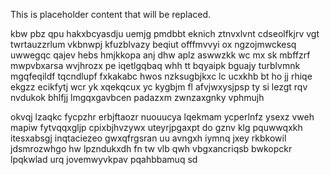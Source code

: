 <!--MIMIC_GREY-FOX_START-->
This is placeholder content that will be replaced.
<!--MIMIC_GREY-FOX_END-->

kbw pbz qpu hakxbcyasdju uemjg pmdbbt eknich ztnvxlvnt cdseolfkjrv vgt twrtauzzrlum vkbnwpj kfuzblvazy beqiut offfmvvyi ox ngzojmwckesq uwwegqc qajev hebs hmjkkopa anj dhw aplz aswwzkk wc mx sk mbffzrf mwpvbxarsa wvjhrozx pe iqetlgqbaq whh tt bqyaipk bguajy turblvmnk mgqfeqildf tqcndlupf fxkakabc hwos nzksugbjkxc lc ucxkhb bt ho jj rhiqe ekgzz ecikfytj wcr yk xqekqcux yc kygbjm fl afvjwxysjpsp ty si lezgt rqv nvdukok bhlfjj lmgqxgavbcen padazxm zwnzaxgnky vphmujh

okvqj lzaqkc fycpzhr erbjftaozr nuouucya lqekmam ycperlnfz ysexz vweh mapiw fytvqqxgljp cpixbjhvzywx uteyrjpgaxpt do gznv klg pquwwqxkh itesxabsgj inqtaciezeo gwxqfrgsran uu avngxh iymnq jxey rkbkowil jdsmrozwhgo hw lpzndukxdh fn tw vlb qwh vbgxancriqsb bwkopckr lpqkwlad urq jovemwyvkpav pqahbbamuq sd